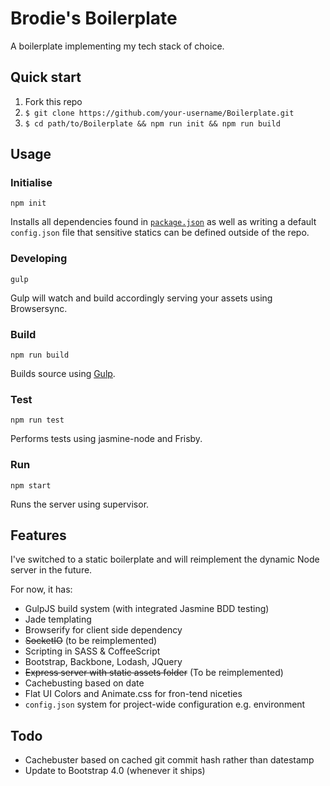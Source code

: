 # Brodie's Boilerplate

A boilerplate implementing my tech stack of choice.

## Quick start

1. Fork this repo
2. `$ git clone https://github.com/your-username/Boilerplate.git`
3. `$ cd path/to/Boilerplate && npm run init && npm run build`

## Usage

### Initialise

    npm init

Installs all dependencies found in [`package.json`](https://github.com/ryanbrodie/Boilerplate/blob/master/package.json) as well as writing a default `config.json` file that sensitive statics can be defined outside of the repo.

### Developing

    gulp

Gulp will watch and build accordingly serving your assets using Browsersync.

### Build

    npm run build

Builds source using [Gulp](http://gulpjs.com/).

### Test

    npm run test

Performs tests using jasmine-node and Frisby.

### Run

    npm start

Runs the server using supervisor.

## Features

I've switched to a static boilerplate and will reimplement the dynamic Node server in the future.

For now, it has:

- GulpJS build system (with integrated Jasmine BDD testing)
- Jade templating
- Browserify for client side dependency
- ~~SocketIO~~ (to be reimplemented)
- Scripting in SASS & CoffeeScript
- Bootstrap, Backbone, Lodash, JQuery
- ~~Express server with static assets folder~~ (To be reimplemented)
- Cachebusting based on date
- Flat UI Colors and Animate.css for fron-tend niceties
- `config.json` system for project-wide configuration e.g. environment

## Todo
- Cachebuster based on cached git commit hash rather than datestamp
- Update to Bootstrap 4.0 (whenever it ships)
